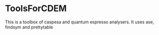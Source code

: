 # ToolsForCDEM

This is a toolbox of caspesa and quantum espresso analysers. It uses ase, findsym and prettytable